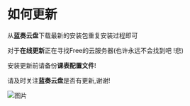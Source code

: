 # 如何更新

从**蓝奏云盘**下载最新的安装包重复安装过程即可

对于**在线更新**正在寻找Free的云服务器(也许永远不会找到吧 !悲)

安装更新前请备份**课表配置文件**!

请及时关注**蓝奏云盘**是否有更新,谢谢!

![图片](https://www.loliapi.com/acg/)